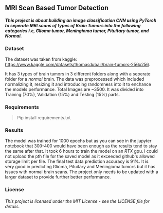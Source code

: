 ## MRI Scan Based Tumor Detection
##### This project is about building an image classification CNN using PyTorch to seperate MRI scans of types of Brain Tumors into the following categories i.e, Glioma tumor, Meningioma tumor, Pituitary tumor, _and Normal_.

### Dataset
 The dataset was taken from kaggle: https://www.kaggle.com/datasets/thomasdubail/brain-tumors-256x256. 

 It has 3 types of brain tumors in 3 different folders along with a seperate folder for a _normal_ brain. The data was preprocessed which included normalizing it, resizing it and introducing randomness into it to enchance the models performance. Total Images are ~3500. It was divided into Training (70%), Validation (15%) and Testing (15%) parts.

### Requirements
  >Pip install requirements.txt

### Results
 The model was trained for 1000 epochs but as you can see in the jupyter notebook that 300-400 would have been enough as the results tend to stay the same after that. It took 6 hours to train the model on an _RTX_ gpu. I could not upload the pth file for the saved model as it exceeded github's allowed storage limit per file. The final test data prediction accuracy is 91%. It is very good in predicting Glioma, Pituitary and Meningioma tumors but it has issues with normal brain scans. The project only needs to be updated with a larger dataset to provide further better performance. 


### License
###### This project is licensed under the MIT License - see the LICENSE file for details.
